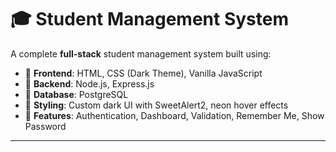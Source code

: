 # 🎓 Student Management System

A complete **full-stack** student management system built using:

- 🔹 **Frontend**: HTML, CSS (Dark Theme), Vanilla JavaScript  
- 🔹 **Backend**: Node.js, Express.js  
- 🔹 **Database**: PostgreSQL  
- 🔹 **Styling**: Custom dark UI with SweetAlert2, neon hover effects  
- 🔹 **Features**: Authentication, Dashboard, Validation, Remember Me, Show Password

---
